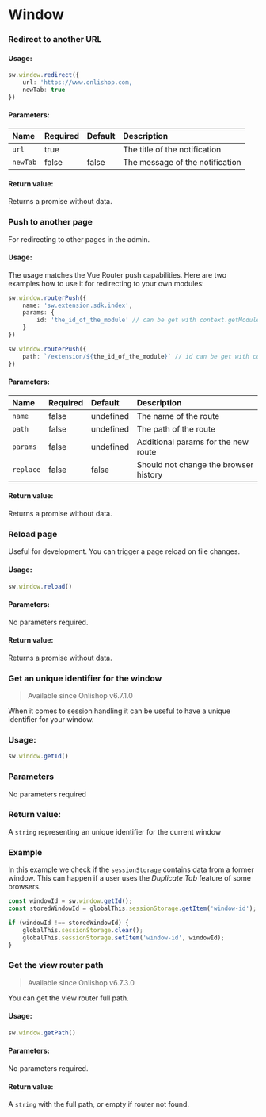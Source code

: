 # Window

### Redirect to another URL

#### Usage:  
```ts
sw.window.redirect({
    url: 'https://www.onlishop.com,
    newTab: true
})
```

#### Parameters:
| Name | Required | Default | Description |
| :------ | :------ | :------ | :------ |
| `url` | true | | The title of the notification |
| `newTab` | false | false | The message of the notification |

#### Return value:
Returns a promise without data.

### Push to another page
For redirecting to other pages in the admin.

#### Usage:
The usage matches the Vue Router push capabilities. Here are two examples how to use it for redirecting to your own modules:

```ts
sw.window.routerPush({
    name: 'sw.extension.sdk.index',
    params: {
        id: 'the_id_of_the_module' // can be get with context.getModuleInformation
    }
})
```

```ts
sw.window.routerPush({
    path: `/extension/${the_id_of_the_module}` // id can be get with context.getModuleInformation
})
```

#### Parameters:
| Name | Required | Default | Description |
| :------ | :------ | :------ | :------ |
| `name` | false | undefined | The name of the route |
| `path` | false | undefined | The path of the route |
| `params` | false | undefined | Additional params for the new route |
| `replace` | false | false | Should not change the browser history |

#### Return value:
Returns a promise without data.

### Reload page

Useful for development. You can trigger a page reload on file changes.

#### Usage:  
```ts
sw.window.reload()
```

#### Parameters:
No parameters required.

#### Return value:
Returns a promise without data.

### Get an unique identifier for the window

> Available since Onlishop v6.7.1.0

When it comes to session handling it can be useful to have a unique identifier for your window.

### Usage:
```ts
sw.window.getId() 
```

### Parameters
No parameters required

### Return value:
A `string` representing an unique identifier for the current window

### Example
In this example we check if the `sessionStorage` contains data from a former window. This can happen if a user uses the *Duplicate Tab* feature of some browsers.

```ts
const windowId = sw.window.getId();
const storedWindowId = globalThis.sessionStorage.getItem('window-id');

if (windowId !== storedWindowId) {
    globalThis.sessionStorage.clear();
    globalThis.sessionStorage.setItem('window-id', windowId);
}

```

### Get the view router path

> Available since Onlishop v6.7.3.0

You can get the view router full path.

#### Usage:  
```ts
sw.window.getPath()
```

#### Parameters:
No parameters required.

#### Return value:
A `string` with the full path, or empty if router not found.
